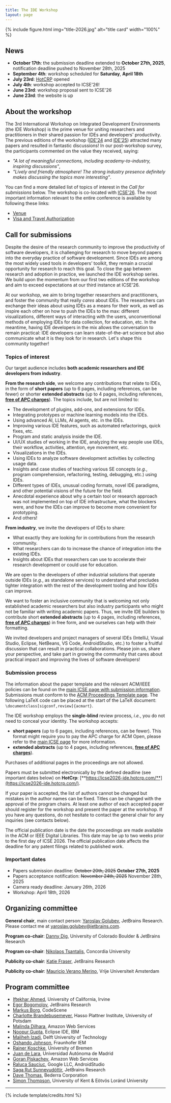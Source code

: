```yaml
---
title: The IDE Workshop
layout: page
---
```


{% include figure.html img="title-2026.jpg" alt="title card" width="100%" %}

## News

* **October 17th**: the submission deadline extended to **October 27th, 2025**, notification deadline pushed to November 28th, 2025
* **September 4th**: workshop scheduled for **Saturday**, **April 18th**
* **July 23rd**: [HotCRP](https://icse2026-ide.hotcrp.com/) opened
* **July 4th**: workshop accepted to ICSE'26!
* **June 23rd**: workshop proposal sent to ICSE'26
* **June 23rd**: the website is up

## About the workshop

The 3rd International Workshop on Integrated Development Environments (the IDE Workshop) is the prime venue for uniting researchers
and practitioners in their shared passion for IDEs and developers' productivity. 
The previous editions of the workshop ([IDE'24](https://ide-workshop.github.io/content/ide-2024.html) 
and [IDE'25](https://ide-workshop.github.io/content/ide-2025.html)) attracted many papers and
resulted in fantastic discussions! In our post-workshop survey, the participants commented
on the value they received, saying:
* _"A lot of meaningful connections, including academy-to-industry,
  inspiring discussions"_,
* _"Lively and friendly atmosphere! The strong industry presence definitely makes
  discussing the topics more interesting"_.

You can find a more detailed list
of topics of interest in the _Call for submissions_ below. The workshop is co-located with [ICSE'26](https://conf.researchr.org/home/icse-2026).
The most important information relevant to the entire conference is available by following these links:

* [Venue](https://conf.researchr.org/venue/icse-2026/icse-2026-venue)
* [Visa and Travel Authorization](https://conf.researchr.org/attending/icse-2026/visa-and-travel-authorization)

## Call for submissions

Despite the desire of the research community to improve the productivity of software developers, 
it is challenging for research to move beyond papers into the everyday practice of software development. 
Since IDEs are among the most widely used tools in developers’ toolkit, they remain a crucial opportunity 
for research to reach this goal. To close the gap between research and adoption in practice, 
we launched the IDE workshop series. We build upon the momentum from our first two editions of the workshop and aim 
to exceed expectations at our third instance at ICSE'26.

At our workshop, we aim to bring together researchers and practitioners, and foster the community that really _cares_
about IDEs. The researchers can exchange their ideas about using IDEs as a means for their work, as well as
inspire each other on how to push the IDEs to the max: different visualizations, different ways of interacting with the users,
unconventional methods of employing IDEs for data collection, for education, etc. In the meantime, having IDE developers in the mix allows
the conversation to remain practical: IDE developers can learn state-of-the-art science but also communicate
what it is they look for in research. Let's shape this community together!

### Topics of interest

Our target audience includes **both academic researchers and IDE developers from industry**.

**From the research side**, we welcome any contributions that relate to IDEs, in the form of **short 
papers** (up to 6 pages, including references, can be fewer) or shorter **extended abstracts** (up to 4 pages, including references, [**free of APC charges**](https://libraries.acm.org/acmopen/article-types)). 
The topics include, but are not limited to:

* The development of plugins, add-ons, and extensions for IDEs.
* Integrating prototypes or machine learning models into the IDEs.
* Using advanced AI, LLMs, AI agents, etc. in the IDEs.
* Improving various IDE features, such as automated refactorings, quick fixes, etc.
* Program and static analysis inside the IDE.
* UI/UX studies of working in the IDE, analyzing the way people use IDEs, their workflow, activities, attention, eye movement, etc.
* Visualizations in the IDEs.
* Using IDEs to analyze software development activities by collecting usage data.
* Insights and case studies of teaching various SE concepts (_e.g._, program comprehension, refactoring, 
testing, debugging, etc.) using IDEs.
* Different types of IDEs, unusual coding formats, novel IDE paradigms, and other potential visions of the future for the field.
* Anecdotal experience about why a certain tool or research approach was not implemented on top of IDE infrastructure, 
what the blockers were, and how the IDEs can improve to become more convenient for prototyping.
* And others!


**From industry**, we invite the developers of IDEs to share:

* What exactly they are looking for in contributions from the research community.
* What researchers can do to increase the chance of integration into the existing IDEs.
* Insights about IDEs that researchers can use to accelerate their research development or could use for education.

We are open to the developers of other industrial solutions that operate outside IDEs (_e.g._, as 
standalone services) to understand what precludes tighter integration with the rest of the development tooling and how 
IDEs can improve.

We want to foster an inclusive community that is welcoming not only established academic researchers but also 
industry participants who might not be familiar with writing academic papers. Thus, we invite IDE builders to 
contribute short **extended abstracts** (up to 4 pages, including references, [**free of APC charges**](https://libraries.acm.org/acmopen/article-types)) in free form, 
and we ourselves can help with their formatting.

We invited developers and project managers of several IDEs (IntelliJ, Visual Studio, Eclipse, NetBeans, VS Code, 
AndroidStudio, etc.) to foster a fruitful discussion that can result in practical collaborations. Please join us, 
share your perspective, and take part in growing the community that cares about practical impact and improving the 
lives of software developers!

### Submission process

The information about the paper template and the relevant ACM/IEEE policies can be found on the 
[main ICSE page with submission information](https://conf.researchr.org/track/icse-2026/icse-2026-research-track#submission-process).
Submissions must conform to the [ACM Proceedings Template page](https://www.acm.org/publications/proceedings-template).
The following LaTeX code can be placed at the start of the LaTeX document: `\documentclass[sigconf,review]{acmart}`.

The IDE workshop employs the **single-blind** review process, _i.e._, you do not need to conceal your identity.
The workshop accepts:
* **short papers** (up to 6 pages, including references, can be fewer). This format might require you to pay the APC charge for ACM Open, please refer to the [main ICSE page](https://conf.researchr.org/track/icse-2026/icse-2026-research-track#Call-for-Papers) for more information.
* **extended abstracts** (up to 4 pages, including references, [**free of APC charges**](https://libraries.acm.org/acmopen/article-types)). 

Purchases of additional pages in the proceedings are not allowed.

Papers must be submitted electronically by the defined deadline (see important dates below) on **HotCrp**: [**https://icse2026-ide.hotcrp.com/**](https://icse2026-ide.hotcrp.com/). 

If your paper is accepted, the list of authors cannot be changed but mistakes in the author names can be fixed. Titles can be changed with the approval of the program chairs.
At least one author of each accepted paper should register for the
workshop and present the paper at the workshop. If you have any questions, do not hesitate to contact
the general chair for any inquiries (see contacts below).

The official publication date is the date the proceedings are made available in the ACM or IEEE Digital Libraries. 
This date may be up to two weeks prior to the first day of ICSE 2026. 
The official publication date affects the deadline for any patent filings related to published work.

### Important dates

* Papers submission deadline: ~~October 20th, 2025~~ **October 27th, 2025**
* Papers acceptance notification:  ~~November 24th, 2025~~ November 28th, 2025
* Camera ready deadline: January 26th, 2026
* Workshop: April 18th, 2026

## Organizing committee

**General chair**, main contact person: [Yaroslav Golubev](https://areyde.com/), JetBrains Research.<br />Please contact me at [yaroslav.golubev@jetbrains.com](mailto:yaroslav.golubev@jetbrains.com).

**Program co-chair**: [Danny Dig](http://dig.cs.illinois.edu/), University of Colorado Boulder & JetBrains Research

**Program co-chair**: [Nikolaos Tsantalis](https://users.encs.concordia.ca/~nikolaos/), Concordia University

**Publicity co-chair**: [Katie Fraser](https://www.linkedin.com/in/katherine-fraser-0739121b0/), JetBrains Research

**Publicity co-chair**: [Mauricio Verano Merino](https://maveme.github.io), Vrije Universiteit Amsterdam

## Program committee

* [Iftekhar Ahmed](https://ics.uci.edu/~iftekha/), University of California, Irvine
* [Egor Bogomolov](https://www.linkedin.com/in/egor-bogomolov-97ab3a162/?originalSubdomain=nl), JetBrains Research
* [Markus Borg](https://mrksbrg.com/), CodeScene
* [Charlotte Brandebusemeyer](www.linkedin.com/in/charlotte-brandebusemeyer-32b637263), Hasso Plattner Institute, University of Potsdam
* [Malinda Dilhara](https://www.linkedin.com/in/malinda-dilhara-7590a546/), Amazon Web Services
* [Noopur Gupta](https://www.linkedin.com/in/noopur2507), Eclipse IDE, IBM
* [Maliheh Izadi](https://malihehizadi.github.io/), Delft University of Technology
* [Oshando Johnson](https://www.linkedin.com/in/oshandojohnson/), Fraunhofer IEM
* [Rainer Koschke](https://www.uni-bremen.de/st/kontakt), University of Bremen
* [Juan de Lara](http://arantxa.ii.uam.es/~jlara/), Universidad Autónoma de Madrid
* [Goran Piskachev](https://piskachev.github.io), Amazon Web Services
* [Raluca Sauciuc](https://research.google/people/ralucasauciuc/?&type=google), Google LLC, AndroidStudio
* [Saga Rut Sunnevudóttir](https://www.linkedin.com/in/saga-rut-sunnevud%C3%B3ttir-463a941a1/), JetBrains Research
* [Dave Thomas](https://www.davethomas.net/), Bederra Corporation
* [Simon Thompson](https://www.kent.ac.uk/school-of-computing/people/3164/thompson-simon), University of Kent & Eötvös Loránd University

[//]: # (&#40;{% include toc.html %}&#41;)

------

{% include template/credits.html %}
